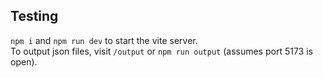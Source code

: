 ## Testing
`npm i` and `npm run dev` to start the vite server.  
To output json files, visit `/output` or `npm run output` (assumes port 5173 is open).